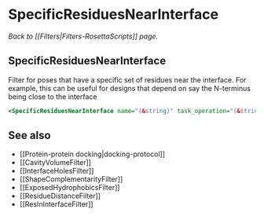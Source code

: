 # SpecificResiduesNearInterface
*Back to [[Filters|Filters-RosettaScripts]] page.*
## SpecificResiduesNearInterface

Filter for poses that have a specific set of residues near the interface. For example, this can be useful for designs that depend on say the N-terminus being close to the interface

```xml
<SpecificResiduesNearInterface name="(&string)" task_operation="(&string)"/>
```

## See also

* [[Protein-protein docking|docking-protocol]]
* [[CavityVolumeFilter]]
* [[InterfaceHolesFilter]]
* [[ShapeComplementarityFilter]]
* [[ExposedHydrophobicsFilter]]
* [[ResidueDistanceFilter]]
* [[ResInInterfaceFilter]]
